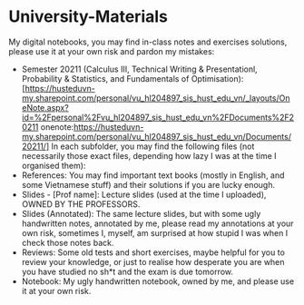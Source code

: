 # University-Materials
My digital notebooks, you may find in-class notes and exercises solutions, please use it at your own risk and pardon my mistakes:
- Semester 20211 (Calculus III, Technical Writing & Presentationl, Probability & Statistics, and Fundamentals of Optimisation): [https://husteduvn-my.sharepoint.com/personal/vu_hl204897_sis_hust_edu_vn/_layouts/OneNote.aspx?id=%2Fpersonal%2Fvu_hl204897_sis_hust_edu_vn%2FDocuments%2F20211
onenote:https://husteduvn-my.sharepoint.com/personal/vu_hl204897_sis_hust_edu_vn/Documents/20211/]
In each subfolder, you may find the following files (not necessarily those exact files, depending how lazy I was at the time I organised them):
- References: You may find important text books (mostly in English, and some Vietnamese stuff) and their solutions if you are lucky enough.
- Slides - [Prof name]: Lecture slides (used at the time I uploaded), OWNED BY THE PROFESSORS.
- Slides (Annotated): The same lecture slides, but with some ugly handwritten notes, annotated by me, please read my annotations at your own risk, sometimes I, myself, am surprised at how stupid I was when I check those notes back.
- Reviews: Some old tests and short exercises, maybe helpful for you to review your knowledge, or just to realise how desperate you are when you have studied no sh*t and the exam is due tomorrow.
- Notebook: My ugly handwritten notebook, owned by me, and please use it at your own risk.
